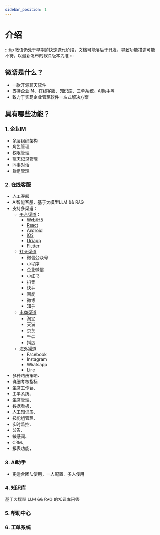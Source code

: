 ```yaml
---
sidebar_position: 1
---
```


# 介绍

:::tip
微语仍处于早期的快速迭代阶段，文档可能落后于开发，导致功能描述可能不符，以最新发布的软件版本为准
:::

## 微语是什么？

- 一款开源聊天软件
- 支持企业IM、在线客服、知识库、工单系统、AI助手等
- 致力于实现企业管理软件一站式解决方案

## 具有哪些功能？

### 1. 企业IM

- 多层组织架构
- 角色管理
- 权限管理
- 聊天记录管理
- 同事对话
- 群组管理

### 2. 在线客服

- 人工客服
- AI智能客服，基于大模型LLM && RAG
- 支持多渠道：
  - [平台渠道](category/平台渠道)：
    - [Web/H5](develop/visitor/platform/web)
    - [React](develop/visitor/platform/react)
    - [Android](develop/visitor/platform/android)
    - [iOS](develop/visitor/platform/ios)
    - [Uniapp](develop/visitor/platform/uniapp)
    - [Flutter](develop/visitor/platform/flutter)
  - [社交渠道](category/社交渠道)
    - 微信公众号
    - 小程序
    - 企业微信
    - 小红书
    - 抖音
    - 快手
    - 百度
    - 微博
    - 知乎
  - [电商渠道](category/电商渠道)
    - 淘宝
    - 天猫
    - 京东
    - 千牛
    - 抖店
  - [海外渠道](category/海外渠道)
    - Facebook
    - Instagram
    - Whatsapp
    - Line
- 多种路由策略、
- 详细考核指标
- 坐席工作台、
- 工单系统、
- 坐席管理、
- 数据看板、
- 人工知识库、
- 技能组管理、
- 实时监控、
- 公告、
- 敏感词、
- CRM、
- 报表功能，

### 3. AI助手

- 更适合团队使用，一人配置，多人使用

### 4. 知识库

基于大模型 LLM && RAG 的知识库问答

### 5. 帮助中心

### 6. 工单系统
